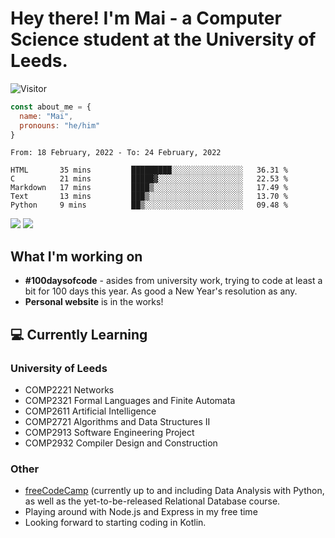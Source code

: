 # Hey there! I'm Mai - a Computer Science student at the University of Leeds.

![Visitor](https://visitor-badge.laobi.icu/badge?page_id=mai-soup.mai-soup)

```javascript
const about_me = {
  name: "Mai",
  pronouns: "he/him"
}
```

<!--START_SECTION:waka-->
```text
From: 18 February, 2022 - To: 24 February, 2022

HTML       35 mins         █████████░░░░░░░░░░░░░░░░   36.31 % 
C          21 mins         █████▓░░░░░░░░░░░░░░░░░░░   22.53 % 
Markdown   17 mins         ████▒░░░░░░░░░░░░░░░░░░░░   17.49 % 
Text       13 mins         ███▒░░░░░░░░░░░░░░░░░░░░░   13.70 % 
Python     9 mins          ██▒░░░░░░░░░░░░░░░░░░░░░░   09.48 % 
```
<!--END_SECTION:waka-->
<img src="https://github-readme-stats.vercel.app/api?username=mai-soup&show_icons=true&theme=gruvbox" />
<img src="https://github-readme-stats.vercel.app/api/top-langs/?username=mai-soup&langs_count=8&layout=compact&theme=gruvbox" />

## What I'm working on

* __#100daysofcode__ - asides from university work, trying to code at least a bit for 100 days this year. As good a New Year's resolution as any.
* __Personal website__ is in the works!

## 💻 Currently Learning

### University of Leeds
* COMP2221 Networks
* COMP2321 Formal Languages and Finite Automata
* COMP2611 Artificial Intelligence
* COMP2721 Algorithms and Data Structures II
* COMP2913 Software Engineering Project
* COMP2932 Compiler Design and Construction

### Other
* [freeCodeCamp](https://www.freecodecamp.org/) (currently up to and including Data Analysis with Python, as well as the yet-to-be-released Relational Database course.
* Playing around with Node.js and Express in my free time
* Looking forward to starting coding in Kotlin.
